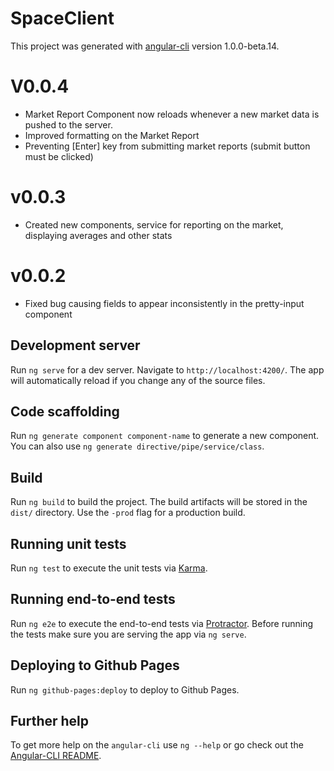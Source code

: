 # SpaceClient

This project was generated with [angular-cli](https://github.com/angular/angular-cli) version 1.0.0-beta.14.

# V0.0.4
* Market Report Component now reloads whenever a new market data is pushed to the server.
* Improved formatting on the Market Report
* Preventing [Enter] key from submitting market reports (submit button must be clicked)

# v0.0.3
* Created new components, service for reporting on the market, displaying averages and other stats

# v0.0.2

* Fixed bug causing fields to appear inconsistently in the pretty-input component

## Development server
Run `ng serve` for a dev server. Navigate to `http://localhost:4200/`. The app will automatically reload if you change any of the source files.

## Code scaffolding

Run `ng generate component component-name` to generate a new component. You can also use `ng generate directive/pipe/service/class`.

## Build

Run `ng build` to build the project. The build artifacts will be stored in the `dist/` directory. Use the `-prod` flag for a production build.

## Running unit tests

Run `ng test` to execute the unit tests via [Karma](https://karma-runner.github.io).

## Running end-to-end tests

Run `ng e2e` to execute the end-to-end tests via [Protractor](http://www.protractortest.org/). 
Before running the tests make sure you are serving the app via `ng serve`.

## Deploying to Github Pages

Run `ng github-pages:deploy` to deploy to Github Pages.

## Further help

To get more help on the `angular-cli` use `ng --help` or go check out the [Angular-CLI README](https://github.com/angular/angular-cli/blob/master/README.md).

